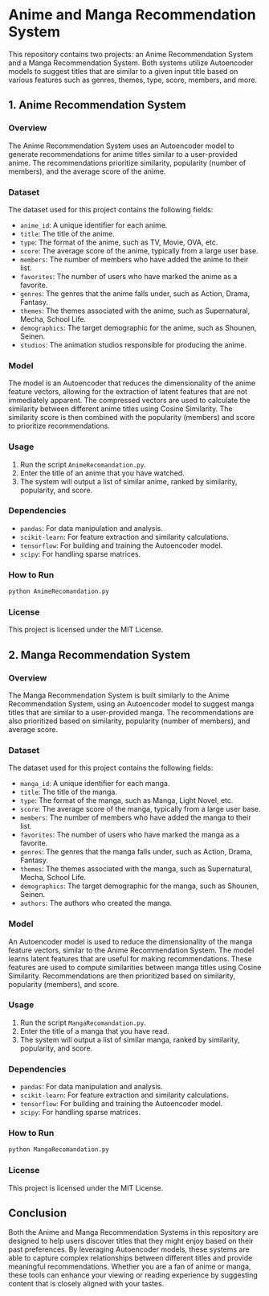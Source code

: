 
# Anime and Manga Recommendation System

This repository contains two projects: an Anime Recommendation System and a Manga Recommendation System. Both systems utilize Autoencoder models to suggest titles that are similar to a given input title based on various features such as genres, themes, type, score, members, and more.

## 1. Anime Recommendation System

### Overview
The Anime Recommendation System uses an Autoencoder model to generate recommendations for anime titles similar to a user-provided anime. The recommendations prioritize similarity, popularity (number of members), and the average score of the anime.

### Dataset
The dataset used for this project contains the following fields:
- `anime_id`: A unique identifier for each anime.
- `title`: The title of the anime.
- `type`: The format of the anime, such as TV, Movie, OVA, etc.
- `score`: The average score of the anime, typically from a large user base.
- `members`: The number of members who have added the anime to their list.
- `favorites`: The number of users who have marked the anime as a favorite.
- `genres`: The genres that the anime falls under, such as Action, Drama, Fantasy.
- `themes`: The themes associated with the anime, such as Supernatural, Mecha, School Life.
- `demographics`: The target demographic for the anime, such as Shounen, Seinen.
- `studios`: The animation studios responsible for producing the anime.

### Model
The model is an Autoencoder that reduces the dimensionality of the anime feature vectors, allowing for the extraction of latent features that are not immediately apparent. The compressed vectors are used to calculate the similarity between different anime titles using Cosine Similarity. The similarity score is then combined with the popularity (members) and score to prioritize recommendations.

### Usage
1. Run the script `AnimeRecomandation.py`.
2. Enter the title of an anime that you have watched.
3. The system will output a list of similar anime, ranked by similarity, popularity, and score.

### Dependencies
- `pandas`: For data manipulation and analysis.
- `scikit-learn`: For feature extraction and similarity calculations.
- `tensorflow`: For building and training the Autoencoder model.
- `scipy`: For handling sparse matrices.

### How to Run
```bash
python AnimeRecomandation.py
```

### License
This project is licensed under the MIT License.

## 2. Manga Recommendation System

### Overview
The Manga Recommendation System is built similarly to the Anime Recommendation System, using an Autoencoder model to suggest manga titles that are similar to a user-provided manga. The recommendations are also prioritized based on similarity, popularity (number of members), and average score.

### Dataset
The dataset used for this project contains the following fields:
- `manga_id`: A unique identifier for each manga.
- `title`: The title of the manga.
- `type`: The format of the manga, such as Manga, Light Novel, etc.
- `score`: The average score of the manga, typically from a large user base.
- `members`: The number of members who have added the manga to their list.
- `favorites`: The number of users who have marked the manga as a favorite.
- `genres`: The genres that the manga falls under, such as Action, Drama, Fantasy.
- `themes`: The themes associated with the manga, such as Supernatural, Mecha, School Life.
- `demographics`: The target demographic for the manga, such as Shounen, Seinen.
- `authors`: The authors who created the manga.

### Model
An Autoencoder model is used to reduce the dimensionality of the manga feature vectors, similar to the Anime Recommendation System. The model learns latent features that are useful for making recommendations. These features are used to compute similarities between manga titles using Cosine Similarity. Recommendations are then prioritized based on similarity, popularity (members), and score.

### Usage
1. Run the script `MangaRecomandation.py`.
2. Enter the title of a manga that you have read.
3. The system will output a list of similar manga, ranked by similarity, popularity, and score.

### Dependencies
- `pandas`: For data manipulation and analysis.
- `scikit-learn`: For feature extraction and similarity calculations.
- `tensorflow`: For building and training the Autoencoder model.
- `scipy`: For handling sparse matrices.

### How to Run
```bash
python MangaRecomandation.py
```

### License
This project is licensed under the MIT License.

## Conclusion
Both the Anime and Manga Recommendation Systems in this repository are designed to help users discover titles that they might enjoy based on their past preferences. By leveraging Autoencoder models, these systems are able to capture complex relationships between different titles and provide meaningful recommendations. Whether you are a fan of anime or manga, these tools can enhance your viewing or reading experience by suggesting content that is closely aligned with your tastes.

